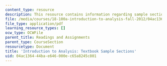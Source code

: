 ```yaml
---
content_type: resource
description: This resource contains information regarding sample sections.
file: /media/courses/18-100a-introduction-to-analysis-fall-2012/04ac136444bae646000ec65a8245c801_MIT18_100AF12_Samplesecton.pdf
file_type: application/pdf
learning_resource_types: []
ocw_type: OCWFile
parent_title: Readings and Assignments
parent_type: CourseSection
resourcetype: Document
title: 'Introduction to Analysis: Textbook Sample Sections'
uid: 04ac1364-44ba-e646-000e-c65a8245c801
---
```

